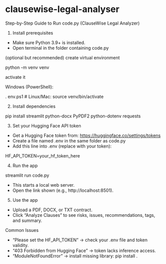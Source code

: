 # clausewise-legal-analyser
Step-by-Step Guide to Run code.py (ClauseWise Legal Analyzer)

1. Install prerequisites

-   Make sure Python 3.9+ is installed.
-   Open terminal in the folder containing code.py

(optional but recommended) create virtual environment

python -m venv venv

activate it

Windows (PowerShell):

.
env.ps1 # Linux/Mac: source venv/bin/activate

2. Install dependencies

pip install streamlit python-docx PyPDF2 python-dotenv requests

3. Set your Hugging Face API token

-   Get a Hugging Face token from:
    https://huggingface.co/settings/tokens
-   Create a file named .env in the same folder as code.py
-   Add this line into .env (replace with your token):

HF_API_TOKEN=your_hf_token_here

4. Run the app

streamlit run code.py

-   This starts a local web server.
-   Open the link shown (e.g., http://localhost:8501).

5. Use the app

-   Upload a PDF, DOCX, or TXT contract.
-   Click “Analyze Clauses” to see risks, issues, recommendations, tags,
    and summary.

Common Issues

-   “Please set the HF_API_TOKEN” → check your .env file and token
    validity.
-   “403 Forbidden from Hugging Face” → token lacks inference access.
-   “ModuleNotFoundError” → install missing library: pip install .
